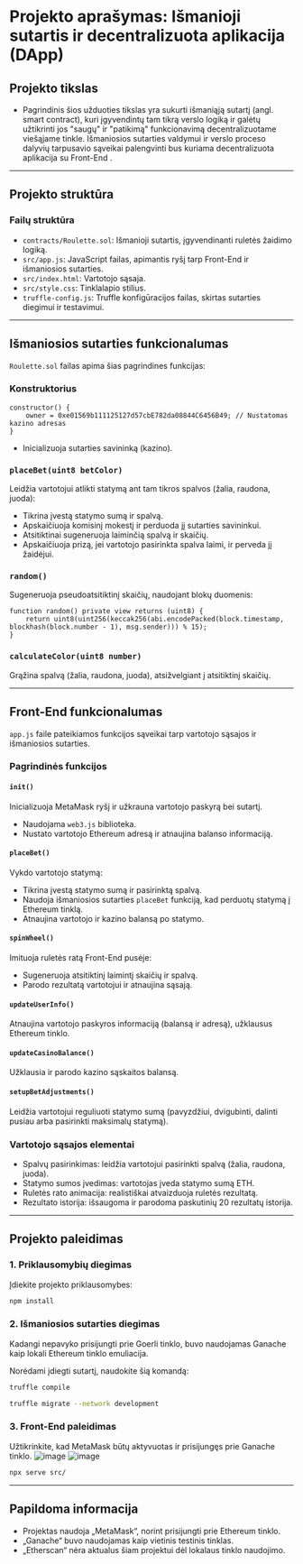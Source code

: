 # Projekto aprašymas: Išmanioji sutartis ir decentralizuota aplikacija (DApp)

## Projekto tikslas

- Pagrindinis šios užduoties tikslas yra sukurti išmaniąją sutartį (angl. smart contract), kuri įgyvendintų tam tikrą verslo logiką ir galėtų užtikrinti jos "saugų" ir "patikimą" funkcionavimą decentralizuotame viešąjame tinkle. Išmaniosios sutarties valdymui ir verslo proceso dalyvių tarpusavio sąveikai palengvinti bus kuriama decentralizuota aplikacija su Front-End .
---

## Projekto struktūra

### Failų struktūra

-   `contracts/Roulette.sol`: Išmanioji sutartis, įgyvendinanti ruletės žaidimo logiką.
-   `src/app.js`: JavaScript failas, apimantis ryšį tarp Front-End ir išmaniosios sutarties.
-   `src/index.html`: Vartotojo sąsaja.
-   `src/style.css`: Tinklalapio stilius.
-   `truffle-config.js`: Truffle konfigūracijos failas, skirtas sutarties diegimui ir testavimui.

---

## Išmaniosios sutarties funkcionalumas

`Roulette.sol` failas apima šias pagrindines funkcijas:

### Konstruktorius

```solidity
constructor() {
    owner = 0xe01569b111125127d57cbE782da08844C6456B49; // Nustatomas kazino adresas
}
```

-   Inicializuoja sutarties savininką (kazino).

### `placeBet(uint8 betColor)`

Leidžia vartotojui atlikti statymą ant tam tikros spalvos (žalia, raudona, juoda):

-   Tikrina įvestą statymo sumą ir spalvą.
-   Apskaičiuoja komisinį mokestį ir perduoda jį sutarties savininkui.
-   Atsitiktinai sugeneruoja laiminčią spalvą ir skaičių.
-   Apskaičiuoja prizą, jei vartotojo pasirinkta spalva laimi, ir perveda jį žaidėjui.

### `random()`

Sugeneruoja pseudoatsitiktinį skaičių, naudojant blokų duomenis:

```solidity
function random() private view returns (uint8) {
    return uint8(uint256(keccak256(abi.encodePacked(block.timestamp, blockhash(block.number - 1), msg.sender))) % 15);
}
```

### `calculateColor(uint8 number)`

Grąžina spalvą (žalia, raudona, juoda), atsižvelgiant į atsitiktinį skaičių.

---

## Front-End funkcionalumas

`app.js` faile pateikiamos funkcijos sąveikai tarp vartotojo sąsajos ir išmaniosios sutarties.

### Pagrindinės funkcijos

#### `init()`

Inicializuoja MetaMask ryšį ir užkrauna vartotojo paskyrą bei sutartį.

-   Naudojama `web3.js` biblioteka.
-   Nustato vartotojo Ethereum adresą ir atnaujina balanso informaciją.

#### `placeBet()`

Vykdo vartotojo statymą:

-   Tikrina įvestą statymo sumą ir pasirinktą spalvą.
-   Naudoja išmaniosios sutarties `placeBet` funkciją, kad perduotų statymą į Ethereum tinklą.
-   Atnaujina vartotojo ir kazino balansą po statymo.

#### `spinWheel()`

Imituoja ruletės ratą Front-End pusėje:

-   Sugeneruoja atsitiktinį laimintį skaičių ir spalvą.
-   Parodo rezultatą vartotojui ir atnaujina sąsają.

#### `updateUserInfo()`

Atnaujina vartotojo paskyros informaciją (balansą ir adresą), užklausus Ethereum tinklo.

#### `updateCasinoBalance()`

Užklausia ir parodo kazino sąskaitos balansą.

#### `setupBetAdjustments()`

Leidžia vartotojui reguliuoti statymo sumą (pavyzdžiui, dvigubinti, dalinti pusiau arba pasirinkti maksimalų statymą).

### Vartotojo sąsajos elementai

-   Spalvų pasirinkimas: leidžia vartotojui pasirinkti spalvą (žalia, raudona, juoda).
-   Statymo sumos įvedimas: vartotojas įveda statymo sumą ETH.
-   Ruletės rato animacija: realistiškai atvaizduoja ruletės rezultatą.
-   Rezultato istorija: išsaugoma ir parodoma paskutinių 20 rezultatų istorija.

---

## Projekto paleidimas

### 1. Priklausomybių diegimas

Įdiekite projekto priklausomybes:

```bash
npm install
```

### 2. Išmaniosios sutarties diegimas

Kadangi nepavyko prisijungti prie Goerli tinklo, buvo naudojamas Ganache kaip lokali Ethereum tinklo emuliacija.

Norėdami įdiegti sutartį, naudokite šią komandą:

```bash
truffle compile
```

```bash
truffle migrate --network development
```

### 3. Front-End paleidimas

Užtikrinkite, kad MetaMask būtų aktyvuotas ir prisijungęs prie Ganache tinklo.
![image](https://github.com/user-attachments/assets/f4d72522-a441-4117-b102-bbdd5f67854d)
![image](https://github.com/user-attachments/assets/9b5deae7-1dee-41f3-9a81-dff369e2a67d)


```bash
npx serve src/
```

---

## Papildoma informacija

-   Projektas naudoja „MetaMask“, norint prisijungti prie Ethereum tinklo.
-   „Ganache“ buvo naudojamas kaip vietinis testinis tinklas.
-   „Etherscan“ nėra aktualus šiam projektui dėl lokalaus tinklo naudojimo.
